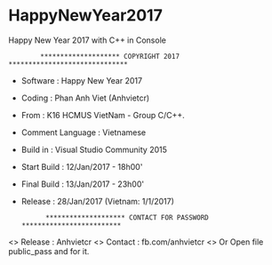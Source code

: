 # HappyNewYear2017
Happy New Year 2017 with C++ in Console

			******************** COPYRIGHT 2017 ******************************
+ Software		    	: Happy New Year 2017
+ Coding		      	: Phan Anh Viet (Anhvietcr)
+ From			       	: K16 HCMUS VietNam - Group C/C++.
+ Comment Language	: Vietnamese
+ Build in		    	: Visual Studio Community 2015
+ Start Build	    	: 12/Jan/2017 - 18h00'       
+ Final Build	    	: 13/Jan/2017 - 23h00'
+ Release			      : 28/Jan/2017 (Vietnam: 1/1/2017)

			******************** CONTACT FOR PASSWORD *************************
<> Release        	: Anhvietcr
<> Contact	      	: fb.com/anhvietcr
<> Or Open file public_pass and for it.
